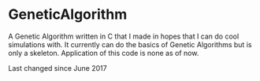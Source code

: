 # GeneticAlgorithm
A Genetic Algorithm written in C that I made in hopes that I can do cool simulations with. It currently can do the basics of Genetic Algorithms but is only a skeleton. Application of this code is none as of now.

Last changed since June 2017
